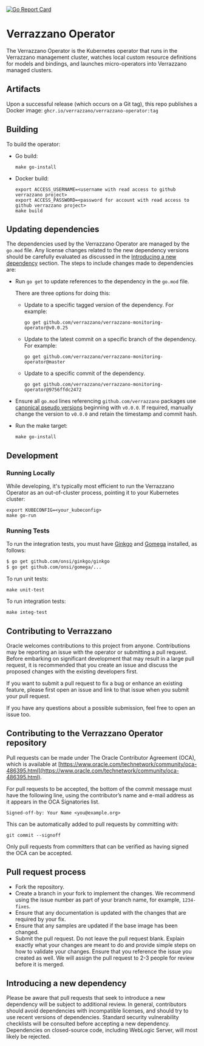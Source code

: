 [![Go Report Card](https://goreportcard.com/badge/github.com/verrazzano/verrazzano-operator)](https://goreportcard.com/report/github.com/verrazzano/verrazzano-operator)

# Verrazzano Operator

The Verrazzano Operator is the Kubernetes operator that runs in the Verrazzano management cluster,
watches local custom resource definitions for models and bindings, and launches micro-operators
into Verrazzano managed clusters.

## Artifacts

Upon a successful release (which occurs on a Git tag), this repo publishes a Docker image: `ghcr.io/verrazzano/verrazzano-operator:tag`

## Building

To build the operator:

* Go build:

    ```
    make go-install
    ```

* Docker build:
    ```
    export ACCESS_USERNAME=<username with read access to github verrazzano project>
    export ACCESS_PASSWORD=<password for account with read access to github verrazzano project>
    make build
    ```

## Updating dependencies

The dependencies used by the Verrazzano Operator are managed by the `go.mod` file.
Any license changes related to the new dependency versions should be carefully evaluated as discussed in the [Introducing a new dependency](#introducing-a-new-dependency) section.
The steps to include changes made to dependencies are:

* Run `go get` to update references to the dependency in the `go.mod` file.

  There are three options for doing this:

  * Update to a specific tagged version of the dependency.  For example:
    ```
    go get github.com/verrazzano/verrazzano-monitoring-operator@v0.0.25
    ```
  * Update to the latest commit on a specific branch of the dependency.  For example:
    ```
    go get github.com/verrazzano/verrazzano-monitoring-operator@master
    ```
  * Update to a specific commit of the dependency.
    ```
    go get github.com/verrazzano/verrazzano-monitoring-operator@9756ffdc2472
    ```
* Ensure all `go.mod` lines referencing `github.com/verrazzano` packages use [canonical pseudo versions](https://golang.org/ref/mod#glos-pseudo-version) beginning with `v0.0.0`.
  If required, manually change the version to `v0.0.0` and retain the timestamp and commit hash.
* Run the make target:
    ```
    make go-install
    ```

## Development

### Running Locally

While developing, it's typically most efficient to run the Verrazzano Operator as an out-of-cluster process, pointing
it to your Kubernetes cluster:

```
export KUBECONFIG=<your_kubeconfig>
make go-run
```

### Running Tests

To run the integration tests, you must have [Ginkgo](https://github.com/onsi/ginkgo) and 
[Gomega](https://onsi.github.io/gomega/) installed, as follows:

```bash
$ go get github.com/onsi/ginkgo/ginkgo
$ go get github.com/onsi/gomega/...
```

To run unit tests:
```
make unit-test
```

To run integration tests:
```
make integ-test
```

## Contributing to Verrazzano

Oracle welcomes contributions to this project from anyone.  Contributions may be reporting an issue with the operator or submitting a pull request.  Before embarking on significant development that may result in a large pull request, it is recommended that you create an issue and discuss the proposed changes with the existing developers first.

If you want to submit a pull request to fix a bug or enhance an existing feature, please first open an issue and link to that issue when you submit your pull request.

If you have any questions about a possible submission, feel free to open an issue too.

## Contributing to the Verrazzano Operator repository

Pull requests can be made under The Oracle Contributor Agreement (OCA), which is available at [https://www.oracle.com/technetwork/community/oca-486395.html](https://www.oracle.com/technetwork/community/oca-486395.html).

For pull requests to be accepted, the bottom of the commit message must have the following line, using the contributor’s name and e-mail address as it appears in the OCA Signatories list.

```
Signed-off-by: Your Name <you@example.org>
```

This can be automatically added to pull requests by committing with:

```
git commit --signoff
```

Only pull requests from committers that can be verified as having signed the OCA can be accepted.

## Pull request process

*	Fork the repository.
*	Create a branch in your fork to implement the changes. We recommend using the issue number as part of your branch name, for example, `1234-fixes`.
*	Ensure that any documentation is updated with the changes that are required by your fix.
*	Ensure that any samples are updated if the base image has been changed.
*	Submit the pull request. Do not leave the pull request blank. Explain exactly what your changes are meant to do and provide simple steps on how to validate your changes. Ensure that you reference the issue you created as well. We will assign the pull request to 2-3 people for review before it is merged.

## Introducing a new dependency

Please be aware that pull requests that seek to introduce a new dependency will be subject to additional review.  In general, contributors should avoid dependencies with incompatible licenses, and should try to use recent versions of dependencies.  Standard security vulnerability checklists will be consulted before accepting a new dependency.  Dependencies on closed-source code, including WebLogic Server, will most likely be rejected.
